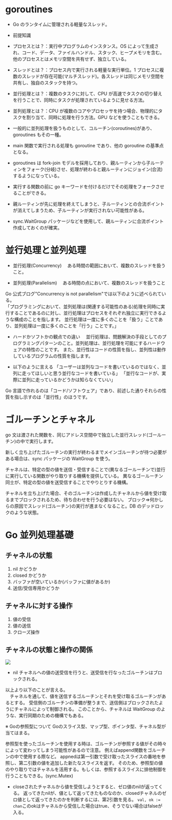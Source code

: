 # goroutines

- Go のランタイムに管理される軽量なスレッド。
- 前提知識
- プロセスとは？：実行中プログラムのインスタンス。OS によって生成され、コード、データ、ファイルハンドル、スタック、ヒープメモリを含む。他のプロセスとはメモリ空間を共有せず、独立している。
- スレッドとは？：プロセス内で実行される軽量な実行単位。1 プロセスに複数のスレッドが存在可能(マルチスレッド)。各スレッドは同じメモリ空間を共有し、独自のスタックを持つ。
- 並行処理とは？：複数のタスクに対して、CPU が高速でタスクの切り替えを行うことで、同時にタスクが処理されているように見せる方法。
- 並列処理とは？：CPU が複数のコアやプロセッサを持つ場合、物理的にタスクを割り当て、同時に処理を行う方法。GPU などを使うこともできる。
- 一般的に並列処理を扱うものとして、コルーチン(coroutines)があり、goroutines もその一種。

- main 関数で実行される処理も goroutine であり、他の goroutine の基準点となる。
- goroutines は fork-join モデルを採用しており、親ルーティンから子ルーティンをフォーク(分岐)させ、処理が終わると親ルーティンにジョイン(合流)するようになっている。
- 実行する関数の前に go キーワードを付けるだけでその処理をフォークさせることができる。

- 親ルーティンが先に処理を終えてしまうと、子ルーティンとの合流ポイントが消えてしまうため、子ルーティンが実行されない可能性がある。
- sync.WaitGroup パッケージなどを使用して、親ルーティンに合流ポイント作成しておくのが確実。

# 並行処理と並列処理

- 並行処理(Concurrency)
  　ある時間の範囲において、複数のスレッドを扱うこと。

- 並列処理(Parallelism)
  　ある時間の点において、複数のスレッドを扱うこと

Go 公式ブログ"Concurrency is not parallelism"では以下のように述べられている。  
「プログラミングにおいて、並列処理は(関連する可能性のある)処理を同時に実行することであるのに対し、並行処理はプロセスをそれぞれ独立に実行できるような構成のことを指します。
並行処理は一度に多くのことを「扱う」ことであり、並列処理は一度に多くのことを「行う」ことです。」

- ハードかソフトかの観点での違い
  　並行処理は、問題解決の手段としてのプログラミングパターンのこと。並列処理は、並行処理を可能にするハードウェアの特性のことです。
  また、並行性はコードの性質を指し、並列性は動作しているプログラムの性質を指します。

- 以下のように言える
  「ユーザーは並列なコードを書いているのではなく、並列に走ってほしいと思う並行なコードを書いている」
  「並行なコードが、実際に並列に走っているかどうかは知らなくていい」

Go 言語で作れるのは「コード/ソフトウェア」であり、前述した通りそれらの性質を指し示すのは「並行性」のほうです。

# ゴルーチンとチャネル

go 文は渡された関数を、同じアドレス空間中で独立した並行スレッド(ゴールーチン)の中で実行します。

新しく立ち上げたゴルーチンの実行が終わるまでメインゴルーチンが待つ必要がある場合は、sync パッケージの WaitGroup を使う。

チャネルは、特定の型の値を送信・受信することで(異なるゴールーチンで)並行に実行している関数がやり取りする機構を提供している。
異なるゴールーチン同士が、特定の型の値を送受信することでやりとりする機構。

チャネルを立ち上げた場合、そのゴルーチンは作成したチャネルから値を受け取るまでブロックされるため、待ち合わせを行う必要はない。
ブロック=>何かしらの原因でスレッド(ゴルーチン)の実行が進まなくなること。DB のデッドロックのような状態。

# Go 並列処理基礎

## チャネルの状態

1. nil かどうか
2. closed かどうか
3. バッファが空いているか(バッファに値があるか)
4. 送信/受信専用かどうか

## チャネルに対する操作

1. 値の受信
2. 値の送信
3. クローズ操作

## チャネルの状態と操作の関係

![](https://storage.googleapis.com/zenn-user-upload/2ecc11e5f2ad8dd9ab62c3f4.png)

- nil チャネルへの値の送受信を行うと、送受信を行なったゴルーチンはブロックされる。

以上より以下のことが言える。  
　チャネルを通して、値を送信するゴルーチンとそれを受け取るゴルーチンがあるとする。
受信側のゴルーチンの準備が整うまで、送信側はブロックされたようにチャネルによって制御される。
このことから、チャネルは WaitGroup のような、実行同期のための機構でもある。

※ Goの参照型について
 Goのスライス型、マップ型、ポインタ型、チャネル型が当てはまる。

参照型を使ったゴルーチンを使用する時は、ゴルーチンが参照する値がその時々によって変わってしまう可能性があるので注意。
例えばappend関数をゴルーチンの中で使用する際など。
appnedは第一引数で受け取ったスライスの番地を参照し、第二引数の値を追加した新たなスライスを返す。
そのため、参照型の値のやり取りではチャネルを活用する。もしくは、参照するスライスに排他制御を行うこともできる。(sync.Mutex)

- closeされたチャネルから値を受信しようとすると、ゼロ値のnilが返ってくる。
返ってきたnilが、値として返ってきたものなのか、closedチャネルのゼロ値として返ってきたのかを判断するには、第2引数を見る。
`val, ok := chan`このokはチャネルから受信した場合はtrue、そうでない場合はfalseが入る。